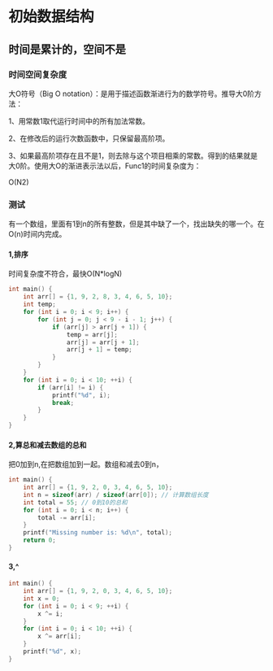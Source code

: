 # 初始数据结构

## 时间是累计的，空间不是

### 时间空间复杂度

大O符号（Big O notation）：是用于描述函数渐进行为的数学符号。推导大0阶方法：

1、用常数1取代运行时间中的所有加法常数。

2、在修改后的运行次数函数中，只保留最高阶项。

3、如果最高阶项存在且不是1，则去除与这个项目相乘的常数。得到的结果就是大0阶。使用大O的渐进表示法以后，Func1的时间复杂度为：

O(N2) 

### 测试



有一个数组，里面有1到n的所有整数，但是其中缺了一个，找出缺失的哪一个。在O(n)时间内完成。

#### 1,排序

时间复杂度不符合，最快O(N*logN)

```c
int main() {
    int arr[] = {1, 9, 2, 8, 3, 4, 6, 5, 10};
    int temp;
    for (int i = 0; i < 9; i++) {
        for (int j = 0; j < 9 - i - 1; j++) {
            if (arr[j] > arr[j + 1]) {
                temp = arr[j];
                arr[j] = arr[j + 1];
                arr[j + 1] = temp;
            }
        }
    }
    for (int i = 0; i < 10; ++i) {
        if (arr[i] != i) {
            printf("%d", i);
            break;
        }
    }
}
```

#### 2,算总和减去数组的总和

把0加到n,在把数组加到一起。数组和减去0到n，

```c
int main() {
    int arr[] = {1, 9, 2, 0, 3, 4, 6, 5, 10};
    int n = sizeof(arr) / sizeof(arr[0]); // 计算数组长度
    int total = 55; // 0到10的总和
    for (int i = 0; i < n; i++) {
        total -= arr[i];
    }
    printf("Missing number is: %d\n", total);
    return 0;
}
```

#### 3,^

```c
int main() {
    int arr[] = {1, 9, 2, 0, 3, 4, 6, 5, 10};
    int x = 0;
    for (int i = 0; i < 9; ++i) {
        x ^= i;
    }
    for (int i = 0; i < 10; ++i) {
        x ^= arr[i];
    }
    printf("%d", x);
}
```

